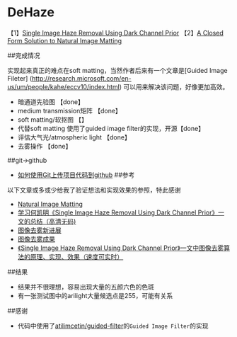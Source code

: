 


# DeHaze

【1】[Single Image Haze Removal Using Dark Channel Prior](http://research.microsoft.com/en-us/um/people/jiansun/papers/Dehaze_CVPR2009.pdf)
【2】[A Closed Form Solution to Natural Image Matting](http://www.wisdom.weizmann.ac.il/~levina/papers/Matting-Levin-Lischinski-Weiss-CVPR06.pdf)

##完成情况

实现起来真正的难点在soft matting，当然作者后来有一个文章是[Guided Image Fileter] (http://research.microsoft.com/en-us/um/people/kahe/eccv10/index.html) 可以用来解决该问题，好像更加高效。

- 暗通道先验图 【done】
- medium transmission矩阵 【done】
- soft matting/软抠图 【】
- 代替soft matting 使用了guided image filter的实现，开源【done】
- 评估大气光/atmospheric light 【done】
- 去雾操作 【done】


##git->github

- [如何使用Git上传项目代码到github](http://1ke.co/course/194)
##参考

以下文章或多或少给我了验证想法和实现效果的参照，特此感谢

 - [Natural Image Matting](http://cs.brown.edu/courses/cs129/results/final/valayshah/)
 - [
学习何凯明《Single Image Haze Removal Using Dark Channel Prior》一文的总结（高清无码)](http://www.cnblogs.com/bbsno1/p/3279913.html)
 - [图像去雾新进展](http://yueyue1105.blog.163.com/blog/static/4311176820101169534756/)
 - [图像去雾成果](http://yueyue1105.blog.163.com/blog/static/43111768201011160563445/)
 - [《Single Image Haze Removal Using Dark Channel Prior》一文中图像去雾算法的原理、实现、效果（速度可实时）](http://www.cnblogs.com/Imageshop/p/3281703.html)

##结果

- 结果并不很理想，容易出现大量的五颜六色的色斑
- 有一张测试图中的arilight大量候选点是255，可能有关系

##感谢

- 代码中使用了[atilimcetin/guided-filter](https://github.com/atilimcetin/guided-filter)的`Guided Image Filter`的实现
